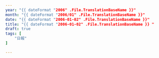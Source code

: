 ```yaml
---
year: "{{ dateFormat "2006" .File.TranslationBaseName }}"
month: "{{ dateFormat "2006/01" .File.TranslationBaseName }}"
date: "{{ dateFormat "2006-01-02" .File.TranslationBaseName }}"
title: "{{ dateFormat "2006-01-02" .File.TranslationBaseName }} "
draft: true
tags: [
    "日報"
]

---
```


